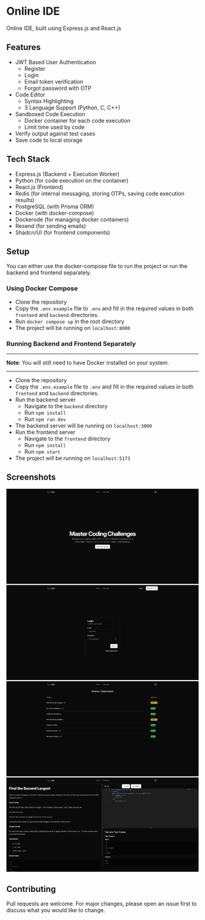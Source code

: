 # Online IDE

Online IDE, built using Express.js and React.js

## Features

-   JWT Based User Authentication
    -   Register
    -   Login
    -   Email token verification
    -   Forgot password with OTP
-   Code Editor
    -   Syntax Highlighting
    -   3 Language Support (Python, C, C++)
-   Sandboxed Code Execution
    -   Docker container for each code execution
    -   Limit time used by code
-   Verify output against test cases
-   Save code to local storage

## Tech Stack

-   Express.js (Backend + Execution Worker)
-   Python (for code execution on the container)
-   React.js (Frontend)
-   Redis (for internal messaging, storing OTPs, saving code execution results)
-   PostgreSQL (with Prisma ORM)
-   Docker (with docker-compose)
-   Dockerode (for managing docker containers)
-   Resend (for sending emails)
-   Shadcn/UI (for frontend components)

## Setup

You can either use the docker-compose file to run the project or run the backend and frontend separately.

### Using Docker Compose

-   Clone the repository
-   Copy the `.env.example` file to `.env` and fill in the required values in both `frontend` and `backend` directories.
-   Run `docker compose up` in the root directory
-   The project will be running on `localhost:8000`

### Running Backend and Frontend Separately

---

**Note**:
You will still need to have Docker installed on your system.

---

-   Clone the repository
-   Copy the `.env.example` file to `.env` and fill in the required values in both `frontend` and `backend` directories.
-   Run the backend server
    -   Navigate to the `backend` directory
    -   Run `npm install`
    -   Run `npm run dev`
-   The backend server will be running on `localhost:3000`
-   Run the frontend server
    -   Navigate to the `frontend` directory
    -   Run `npm install`
    -   Run `npm start`
-   The project will be running on `localhost:5173`

## Screenshots

![Home](assets/screenshots/home.png)
![Login](assets/screenshots/login.png)
![Problem Statements](assets/screenshots/problemstatments.png)
![Problem Submission](assets/screenshots/problemsubmission.png)

## Contributing

Pull requests are welcome. For major changes, please open an issue first to discuss what you would like to change.
